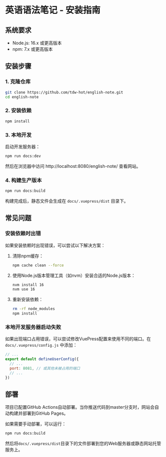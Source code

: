 # 英语语法笔记 - 安装指南

## 系统要求

- Node.js: 16.x 或更高版本
- npm: 7.x 或更高版本

## 安装步骤

### 1. 克隆仓库

```bash
git clone https://github.com/tdw-hot/english-note.git
cd english-note
```

### 2. 安装依赖

```bash
npm install
```

### 3. 本地开发

启动开发服务器：

```bash
npm run docs:dev
```

然后在浏览器中访问 http://localhost:8080/english-note/ 查看网站。

### 4. 构建生产版本

```bash
npm run docs:build
```

构建完成后，静态文件会生成在 `docs/.vuepress/dist` 目录下。

## 常见问题

### 安装依赖时出错

如果安装依赖时出现错误，可以尝试以下解决方案：

1. 清除npm缓存：
   ```bash
   npm cache clean --force
   ```

2. 使用Node.js版本管理工具（如nvm）安装合适的Node.js版本：
   ```bash
   nvm install 16
   nvm use 16
   ```

3. 重新安装依赖：
   ```bash
   rm -rf node_modules
   npm install
   ```

### 本地开发服务器启动失败

如果出现端口占用错误，可以尝试修改VuePress配置来使用不同的端口。在 `docs/.vuepress/config.js` 中添加：

```js
// ...
export default defineUserConfig({
  // ...
  port: 8081, // 或其他未被占用的端口
  // ...
})
```

## 部署

项目已配置GitHub Actions自动部署。当你推送代码到master分支时，网站会自动构建并部署到GitHub Pages。

如果需要手动部署，可以运行：

```bash
npm run docs:build
```

然后将`docs/.vuepress/dist`目录下的文件部署到您的Web服务器或静态网站托管服务上。 
